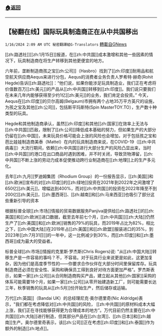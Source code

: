 ###  [:house:返回](README.md)
---


## 【秘翻在线】国际玩具制造商正在从中共国移出
`1/16/2024 2:09 AM UTC 秘密翻譯組G-Translators` [轉載自GNews](https://gnews.org/articles/2222869)

[[zh:路透社]][[zh:1月15日]]报道，在[[zh:中共国]]成本激增和其他一些因素的情况下，玩具制造商在将生产转移到其他更便宜的地方。

六年前，垄断制造商孩之宝[[zh:公司]]（Hasbro）找到了[[zh:印度]]耐用品和航空航天供应商Aequs来进行分包，Aequs的消费者业务负责人罗希特·赫奇(Rohit Hegde)告诉[[zh:路透社]]：“他们说，如果你能涉足玩具制造业，我们正在考虑将价值数百万[[zh:美元]]的产品从[[zh:中共国]]转移到[[zh:印度]]。我们说只要我们在未来几年内能够获得至少约1亿[[zh:美元]]的业务，我们肯定会投资。” 今天，Aequs在[[zh:印度]]的贝尔高姆(Belgaum)市拥有两个占地35万平方英尺的设施，为孩之宝及其他[[zh:公司]]，包括斯平玛斯特(Spin MasterTOY.TO），生产数十种类型的玩具。

Hegde和其他制造商承认，虽然[[zh:印度]]和其他[[zh:国家]]在效率上无法与[[zh:中共国]]匹敌，限制了[[zh:公司]]降低成本基础的努力，但如果生产的大部分仍留在[[zh:中国]]，未来玩具价格可能会上涨的风险也会增加，对于包括孩之宝和芭比娃娃制造商美泰（Mattel）在内的玩具制造商来说，在COVID-19（[[zh:中共病毒]]）大流行期间，依赖[[zh:中共国]]进行大部分生产的风险凸显出来，当时[[zh:中共国]]的港口在出口商品时遇到困难，并不时关闭，导致货物滞留，[[zh:中共国]]不断上涨的劳动力成本促使推动跨行业制造商在[[zh:地理]]上的生产多元化。  

去年[[zh:九月]]罗迪姆集团（Rhodium Group）的一份报告显示，[[zh:美国]]和[[zh:欧洲]]宣布的对[[zh:印度]]的[[zh:绿地]]投资在2021年到2022年之间激增了650亿[[zh:美元]]，增幅达到400%，而对[[zh:中共国]]的投资在2022年降至不到200亿[[zh:美元]]，[[zh:墨西哥]]、[[zh:越南]]和[[zh:马来西亚]]也吸引了部分这些重新引导的资本

根据标普全球[[zh:市场]]情报的贸易数据服务Panjiva提供给[[zh:路透社]]的[[zh:美国]]和[[zh:欧洲]]进口数据，截至去年前七个月，[[zh:中共国]][[zh:大陆]]仍然生产了[[zh:美国]]和[[zh:欧洲]]销售的79%的玩具，而2019年占比为82%，相比之下，[[zh:中国大陆]]在2019年占[[zh:美国]]和[[zh:欧盟]]服装进口的35%，到2023年[[zh:7月31日]]的一年中，这一比例减少到30%，而[[zh:印度]]和[[zh:墨西哥]]成为最大的受益者。

标普全球[[zh:市场]]情报的克里斯·罗杰斯(Chris Rogers)说: "从[[zh:中国大陆]]转移生产是一件容易的事吗？不，不容易。对于玩具行业来说更是如此，这更加复杂，因为他们是高度季节性的——你要求合作伙伴在大部分时间里保留库存。玩具制造商还必须在安全性、采购和确保员工得到良好对待方面更加严格”。罗杰斯表示，如果一家[[zh:公司]]从合同制造商购买产品，建立起从其他[[zh:国家]]采购的体系可能需要18个月，如果一家[[zh:公司]]从零开始建造新工厂，则可能需要长达三年，秋季销售的玩具从[[zh:5月]]份开始生产，然后储存或运输。

万代[[zh:英国]]（Bandai UK）的总经理尼克·奥尔德里奇(Nic Aldridge)表示，"我们都在考虑降低对[[zh:中共国]]的风险， [[zh:中共国]]的原材料成本大幅上涨，我们正在寻找能够获得更为合理成本的地方”。万代目前仍然主要在[[zh:中共国]][[zh:大陆]]进行制造，但其部分产品在[[zh:台湾]]、[[zh:日本]]和[[zh:越南]]生产。奥尔德里奇表示，该[[zh:公司]]正在考虑[[zh:印度]]和[[zh:泰国]]作为额外的制造[[zh:地点]]。
